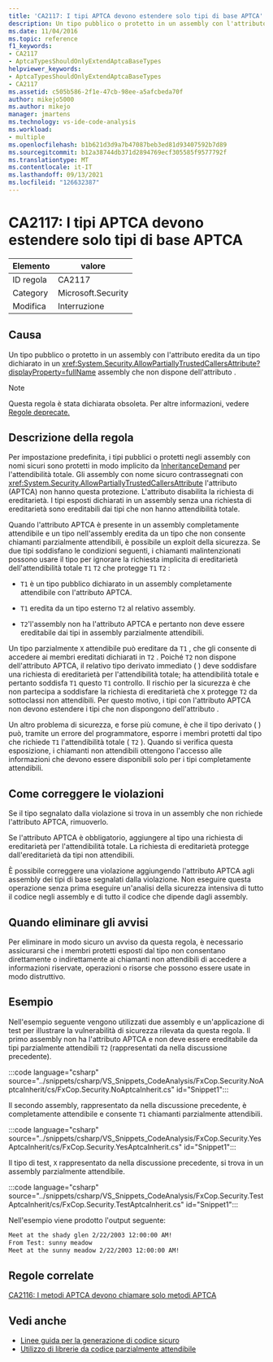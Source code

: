 ```yaml
---
title: 'CA2117: I tipi APTCA devono estendere solo tipi di base APTCA'
description: Un tipo pubblico o protetto in un assembly con l'attributo System.Security.AllowPartiallyTrustedCallersAttribute eredita da un tipo dichiarato in un assembly che non dispone dell'attributo .
ms.date: 11/04/2016
ms.topic: reference
f1_keywords:
- CA2117
- AptcaTypesShouldOnlyExtendAptcaBaseTypes
helpviewer_keywords:
- AptcaTypesShouldOnlyExtendAptcaBaseTypes
- CA2117
ms.assetid: c505b586-2f1e-47cb-98ee-a5afcbeda70f
author: mikejo5000
ms.author: mikejo
manager: jmartens
ms.technology: vs-ide-code-analysis
ms.workload:
- multiple
ms.openlocfilehash: b1b621d3d9a7b47087beb3ed81d93407592b7d89
ms.sourcegitcommit: b12a38744db371d2894769ecf305585f9577792f
ms.translationtype: MT
ms.contentlocale: it-IT
ms.lasthandoff: 09/13/2021
ms.locfileid: "126632387"
---
```

# <a name="ca2117-aptca-types-should-only-extend-aptca-base-types"></a>CA2117: I tipi APTCA devono estendere solo tipi di base APTCA

|Elemento|valore|
|-|-|
|ID regola|CA2117|
|Category|Microsoft.Security|
|Modifica|Interruzione|

## <a name="cause"></a>Causa
Un tipo pubblico o protetto in un assembly con l'attributo eredita da un tipo dichiarato in un <xref:System.Security.AllowPartiallyTrustedCallersAttribute?displayProperty=fullName> assembly che non dispone dell'attributo .

> [!NOTE]
> Questa regola è stata dichiarata obsoleta. Per altre informazioni, vedere [Regole deprecate.](fxcop-unported-deprecated-rules.md)

## <a name="rule-description"></a>Descrizione della regola

Per impostazione predefinita, i tipi pubblici o protetti negli assembly con nomi sicuri sono protetti in modo implicito da [InheritanceDemand](xref:System.Security.Permissions.SecurityAction#System_Security_Permissions_SecurityAction_InheritanceDemand) per l'attendibilità totale. Gli assembly con nome sicuro contrassegnati con <xref:System.Security.AllowPartiallyTrustedCallersAttribute> l'attributo (APTCA) non hanno questa protezione. L'attributo disabilita la richiesta di ereditarietà. I tipi esposti dichiarati in un assembly senza una richiesta di ereditarietà sono ereditabili dai tipi che non hanno attendibilità totale.

Quando l'attributo APTCA è presente in un assembly completamente attendibile e un tipo nell'assembly eredita da un tipo che non consente chiamanti parzialmente attendibili, è possibile un exploit della sicurezza. Se due tipi soddisfano le condizioni seguenti, i chiamanti malintenzionati possono usare il tipo per ignorare la richiesta implicita di ereditarietà dell'attendibilità totale `T1` `T2` che protegge `T1` `T2` :

- `T1` è un tipo pubblico dichiarato in un assembly completamente attendibile con l'attributo APTCA.

- `T1` eredita da un tipo esterno `T2` al relativo assembly.

- `T2`'l'assembly non ha l'attributo APTCA e pertanto non deve essere ereditabile dai tipi in assembly parzialmente attendibili.

Un tipo parzialmente `X` attendibile può ereditare da `T1` , che gli consente di accedere ai membri ereditati dichiarati in `T2` . Poiché `T2` non dispone dell'attributo APTCA, il relativo tipo derivato immediato ( ) deve soddisfare una richiesta di ereditarietà per l'attendibilità totale; ha attendibilità totale e pertanto soddisfa `T1` questo `T1` controllo. Il rischio per la sicurezza è che non partecipa a soddisfare la richiesta di ereditarietà che `X` protegge `T2` da sottoclassi non attendibili. Per questo motivo, i tipi con l'attributo APTCA non devono estendere i tipi che non dispongono dell'attributo .

Un altro problema di sicurezza, e forse più comune, è che il tipo derivato ( ) può, tramite un errore del programmatore, esporre i membri protetti dal tipo che richiede `T1` l'attendibilità totale ( `T2` ). Quando si verifica questa esposizione, i chiamanti non attendibili ottengono l'accesso alle informazioni che devono essere disponibili solo per i tipi completamente attendibili.

## <a name="how-to-fix-violations"></a>Come correggere le violazioni

Se il tipo segnalato dalla violazione si trova in un assembly che non richiede l'attributo APTCA, rimuoverlo.

Se l'attributo APTCA è obbligatorio, aggiungere al tipo una richiesta di ereditarietà per l'attendibilità totale. La richiesta di ereditarietà protegge dall'ereditarietà da tipi non attendibili.

È possibile correggere una violazione aggiungendo l'attributo APTCA agli assembly dei tipi di base segnalati dalla violazione. Non eseguire questa operazione senza prima eseguire un'analisi della sicurezza intensiva di tutto il codice negli assembly e di tutto il codice che dipende dagli assembly.

## <a name="when-to-suppress-warnings"></a>Quando eliminare gli avvisi

Per eliminare in modo sicuro un avviso da questa regola, è necessario assicurarsi che i membri protetti esposti dal tipo non consentano direttamente o indirettamente ai chiamanti non attendibili di accedere a informazioni riservate, operazioni o risorse che possono essere usate in modo distruttivo.

## <a name="example"></a>Esempio

Nell'esempio seguente vengono utilizzati due assembly e un'applicazione di test per illustrare la vulnerabilità di sicurezza rilevata da questa regola. Il primo assembly non ha l'attributo APTCA e non deve essere ereditabile da tipi parzialmente attendibili `T2` (rappresentati da nella discussione precedente).

:::code language="csharp" source="../snippets/csharp/VS_Snippets_CodeAnalysis/FxCop.Security.NoAptcaInherit/cs/FxCop.Security.NoAptcaInherit.cs" id="Snippet1":::

Il secondo assembly, rappresentato da nella discussione precedente, è completamente attendibile e consente `T1` chiamanti parzialmente attendibili.

:::code language="csharp" source="../snippets/csharp/VS_Snippets_CodeAnalysis/FxCop.Security.YesAptcaInherit/cs/FxCop.Security.YesAptcaInherit.cs" id="Snippet1":::

Il tipo di test, `X` rappresentato da nella discussione precedente, si trova in un assembly parzialmente attendibile.

:::code language="csharp" source="../snippets/csharp/VS_Snippets_CodeAnalysis/FxCop.Security.TestAptcaInherit/cs/FxCop.Security.TestAptcaInherit.cs" id="Snippet1":::

Nell'esempio viene prodotto l'output seguente:

```txt
Meet at the shady glen 2/22/2003 12:00:00 AM!
From Test: sunny meadow
Meet at the sunny meadow 2/22/2003 12:00:00 AM!
```

## <a name="related-rules"></a>Regole correlate

[CA2116: I metodi APTCA devono chiamare solo metodi APTCA](../code-quality/ca2116.md)

## <a name="see-also"></a>Vedi anche

- [Linee guida per la generazione di codice sicuro](/dotnet/standard/security/secure-coding-guidelines)
- [Utilizzo di librerie da codice parzialmente attendibile](/dotnet/framework/misc/using-libraries-from-partially-trusted-code)
